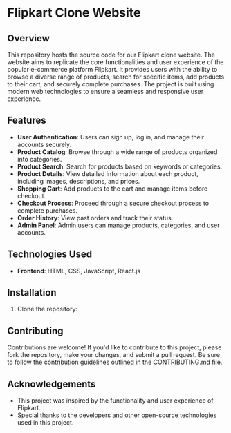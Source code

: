 # Flipkart Clone Website

## Overview
This repository hosts the source code for our Flipkart clone website. The website aims to replicate the core functionalities and user experience of the popular e-commerce platform Flipkart. It provides users with the ability to browse a diverse range of products, search for specific items, add products to their cart, and securely complete purchases. The project is built using modern web technologies to ensure a seamless and responsive user experience.

## Features
- **User Authentication**: Users can sign up, log in, and manage their accounts securely.
- **Product Catalog**: Browse through a wide range of products organized into categories.
- **Product Search**: Search for products based on keywords or categories.
- **Product Details**: View detailed information about each product, including images, descriptions, and prices.
- **Shopping Cart**: Add products to the cart and manage items before checkout.
- **Checkout Process**: Proceed through a secure checkout process to complete purchases.
- **Order History**: View past orders and track their status.
- **Admin Panel**: Admin users can manage products, categories, and user accounts.

## Technologies Used
- **Frontend**: HTML, CSS, JavaScript, React.js

## Installation
1. Clone the repository:

## Contributing
Contributions are welcome! If you'd like to contribute to this project, please fork the repository, make your changes, and submit a pull request. Be sure to follow the contribution guidelines outlined in the CONTRIBUTING.md file.



## Acknowledgements
- This project was inspired by the functionality and user experience of Flipkart.
- Special thanks to the developers  and other open-source technologies used in this project.
